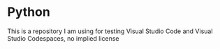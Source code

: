 # Python
This is a repository I am using for testing Visual Studio Code and Visual Studio Codespaces, no implied license
